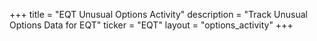 +++
title = "EQT Unusual Options Activity"
description = "Track Unusual Options Data for EQT"
ticker = "EQT"
layout = "options_activity"
+++

